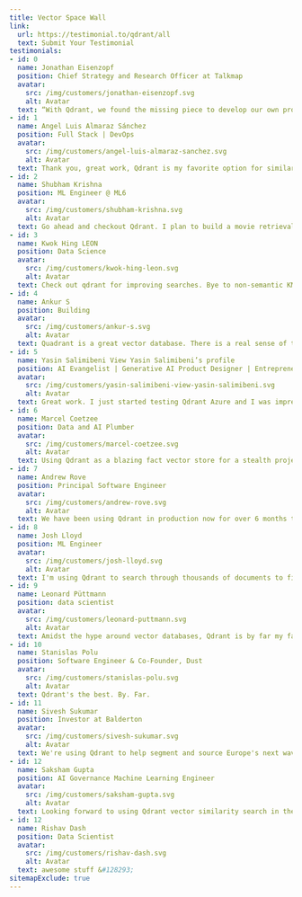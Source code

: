```yaml
---
title: Vector Space Wall
link:
  url: https://testimonial.to/qdrant/all
  text: Submit Your Testimonial
testimonials:
- id: 0
  name: Jonathan Eisenzopf
  position: Chief Strategy and Research Officer at Talkmap
  avatar:
    src: /img/customers/jonathan-eisenzopf.svg
    alt: Avatar
  text: “With Qdrant, we found the missing piece to develop our own provider independent multimodal generative AI platform on enterprise scale.”
- id: 1
  name: Angel Luis Almaraz Sánchez
  position: Full Stack | DevOps
  avatar:
    src: /img/customers/angel-luis-almaraz-sanchez.svg
    alt: Avatar
  text: Thank you, great work, Qdrant is my favorite option for similarity search.
- id: 2
  name: Shubham Krishna
  position: ML Engineer @ ML6
  avatar:
    src: /img/customers/shubham-krishna.svg
    alt: Avatar
  text: Go ahead and checkout Qdrant. I plan to build a movie retrieval search where you can ask anything regarding a movie based on the vector embeddings generated by a LLM. It can also be used for getting recommendations.
- id: 3
  name: Kwok Hing LEON
  position: Data Science
  avatar:
    src: /img/customers/kwok-hing-leon.svg
    alt: Avatar
  text: Check out qdrant for improving searches. Bye to non-semantic KM engines.
- id: 4
  name: Ankur S
  position: Building
  avatar:
    src: /img/customers/ankur-s.svg
    alt: Avatar
  text: Quadrant is a great vector database. There is a real sense of thought behind the api!
- id: 5
  name: Yasin Salimibeni View Yasin Salimibeni’s profile
  position: AI Evangelist | Generative AI Product Designer | Entrepreneur | Mentor
  avatar:
    src: /img/customers/yasin-salimibeni-view-yasin-salimibeni.svg
    alt: Avatar
  text: Great work. I just started testing Qdrant Azure and I was impressed by the efficiency and speed. Being deploy-ready on large cloud providers is a great plus. Way to go!
- id: 6
  name: Marcel Coetzee
  position: Data and AI Plumber
  avatar:
    src: /img/customers/marcel-coetzee.svg
    alt: Avatar
  text: Using Qdrant as a blazing fact vector store for a stealth project of mine. It offers fantasic functionality for semantic search &#10024;
- id: 7
  name: Andrew Rove
  position: Principal Software Engineer
  avatar:
    src: /img/customers/andrew-rove.svg
    alt: Avatar
  text: We have been using Qdrant in production now for over 6 months to store vectors for cosine similarity search and it is way more stable and faster than our old ElasticSearch vector index.<br/><br/>No merging segments, no red indexes at random times. It just works and was super easy to deploy via docker to our cluster.<br/><br/>It’s faster, cheaper to host, and more stable, and open source to boot!
- id: 8
  name: Josh Lloyd
  position: ML Engineer
  avatar:
    src: /img/customers/josh-lloyd.svg
    alt: Avatar
  text: I'm using Qdrant to search through thousands of documents to find similar text phrases for question answering. Qdrant's awesome filtering allows me to slice along metadata while I'm at it! &#128640; and it's fast &#9193;&#128293;
- id: 9
  name: Leonard Püttmann
  position: data scientist
  avatar:
    src: /img/customers/leonard-puttmann.svg
    alt: Avatar
  text: Amidst the hype around vector databases, Qdrant is by far my favorite one. It's super fast (written in Rust) and open-source! At Kern AI we use Qdrant for fast document retrieval and to do quick similarity search for text data.
- id: 10
  name: Stanislas Polu
  position: Software Engineer & Co-Founder, Dust
  avatar:
    src: /img/customers/stanislas-polu.svg
    alt: Avatar
  text: Qdrant's the best. By. Far.
- id: 11
  name: Sivesh Sukumar
  position: Investor at Balderton
  avatar:
    src: /img/customers/sivesh-sukumar.svg
    alt: Avatar
  text: We're using Qdrant to help segment and source Europe's next wave of extraordinary companies!
- id: 12
  name: Saksham Gupta
  position: AI Governance Machine Learning Engineer
  avatar:
    src: /img/customers/saksham-gupta.svg
    alt: Avatar
  text: Looking forward to using Qdrant vector similarity search in the clinical trial space! OpenAI Embeddings + Qdrant = Match made in heaven!
- id: 12
  name: Rishav Dash
  position: Data Scientist
  avatar:
    src: /img/customers/rishav-dash.svg
    alt: Avatar
  text: awesome stuff &#128293;
sitemapExclude: true
---
```

